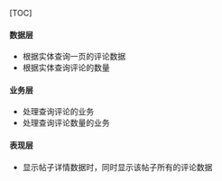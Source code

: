 [TOC]

#### 数据层

- 根据实体查询一页的评论数据
- 根据实体查询评论的数量

#### 业务层

- 处理查询评论的业务
- 处理查询评论数量的业务

#### 表现层

- 显示帖子详情数据时，同时显示该帖子所有的评论数据